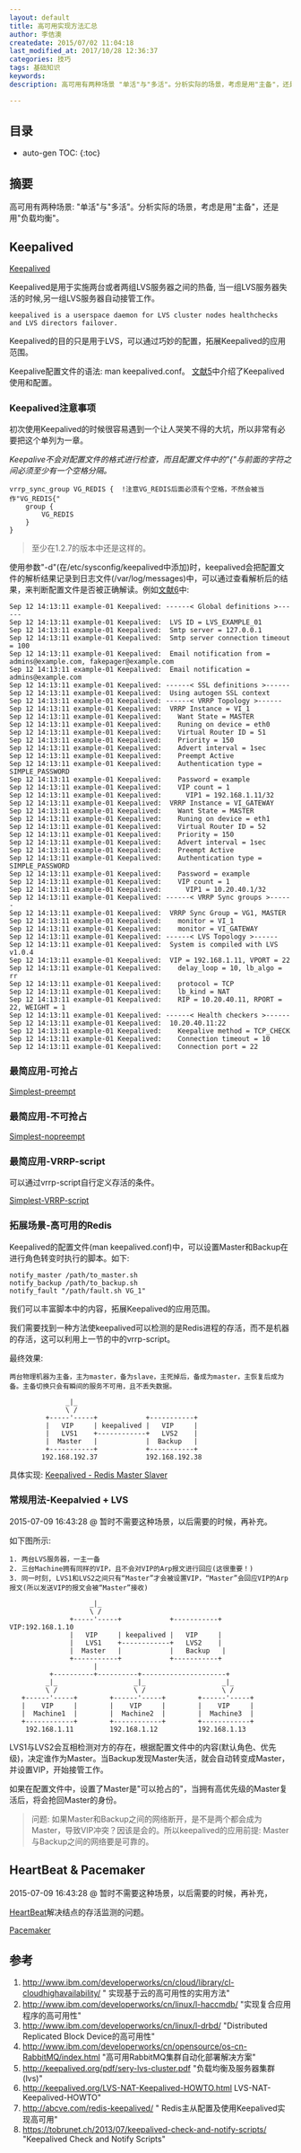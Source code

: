 ```yaml
---
layout: default
title: 高可用实现方法汇总
author: 李佶澳
createdate: 2015/07/02 11:04:18
last_modified_at: 2017/10/28 12:36:37
categories: 技巧
tags: 基础知识
keywords:
description: 高可用有两种场景 "单活"与"多活"。分析实际的场景，考虑是用"主备"，还是用"负载均衡"。

---
```


## 目录
* auto-gen TOC:
{:toc}

## 摘要

高可用有两种场景: "单活"与"多活"。分析实际的场景，考虑是用"主备"，还是用"负载均衡"。

## Keepalived

[Keepalived](http://keepalived.org/)

Keepalived是用于实施两台或者两组LVS服务器之间的热备, 当一组LVS服务器失活的时候,另一组LVS服务器自动接管工作。

    keepalived is a userspace daemon for LVS cluster nodes healthchecks and LVS directors failover.

Keepalived的目的只是用于LVS，可以通过巧妙的配置，拓展Keepalived的应用范围。

Keepalive配置文件的语法: man keepalived.conf。 [文献5][5]中介绍了Keepalived使用和配置。

### Keepalived注意事项

初次使用Keepalived的时候很容易遇到一个让人哭笑不得的大坑，所以非常有必要把这个单列为一章。

*Keepalive不会对配置文件的格式进行检查，而且配置文件中的"{"与前面的字符之间必须至少有一个空格分隔。*

	vrrp_sync_group VG_REDIS {  !注意VG_REDIS后面必须有个空格，不然会被当作"VG_REDIS{"
		group {               
			VG_REDIS                    
		}                   
	}

>至少在1.2.7的版本中还是这样的。

使用参数"-d"(在/etc/sysconfig/keepalived中添加)时，keepalived会把配置文件的解析结果记录到日志文件(/var/log/messages)中，可以通过查看解析后的结果，来判断配置文件是否被正确解读。例如[文献6][6]中:

	Sep 12 14:13:11 example-01 Keepalived: ------< Global definitions >------
	Sep 12 14:13:11 example-01 Keepalived:  LVS ID = LVS_EXAMPLE_01
	Sep 12 14:13:11 example-01 Keepalived:  Smtp server = 127.0.0.1
	Sep 12 14:13:11 example-01 Keepalived:  Smtp server connection timeout = 100
	Sep 12 14:13:11 example-01 Keepalived:  Email notification from = admins@example.com, fakepager@example.com
	Sep 12 14:13:11 example-01 Keepalived:  Email notification = admins@example.com
	Sep 12 14:13:11 example-01 Keepalived: ------< SSL definitions >------
	Sep 12 14:13:11 example-01 Keepalived:  Using autogen SSL context
	Sep 12 14:13:11 example-01 Keepalived: ------< VRRP Topology >------
	Sep 12 14:13:11 example-01 Keepalived:  VRRP Instance = VI_1
	Sep 12 14:13:11 example-01 Keepalived:    Want State = MASTER
	Sep 12 14:13:11 example-01 Keepalived:    Runing on device = eth0
	Sep 12 14:13:11 example-01 Keepalived:    Virtual Router ID = 51
	Sep 12 14:13:11 example-01 Keepalived:    Priority = 150
	Sep 12 14:13:11 example-01 Keepalived:    Advert interval = 1sec
	Sep 12 14:13:11 example-01 Keepalived:    Preempt Active
	Sep 12 14:13:11 example-01 Keepalived:    Authentication type = SIMPLE_PASSWORD
	Sep 12 14:13:11 example-01 Keepalived:    Password = example
	Sep 12 14:13:11 example-01 Keepalived:    VIP count = 1
	Sep 12 14:13:11 example-01 Keepalived:      VIP1 = 192.168.1.11/32
	Sep 12 14:13:11 example-01 Keepalived:  VRRP Instance = VI_GATEWAY
	Sep 12 14:13:11 example-01 Keepalived:    Want State = MASTER
	Sep 12 14:13:11 example-01 Keepalived:    Runing on device = eth1
	Sep 12 14:13:11 example-01 Keepalived:    Virtual Router ID = 52
	Sep 12 14:13:11 example-01 Keepalived:    Priority = 150
	Sep 12 14:13:11 example-01 Keepalived:    Advert interval = 1sec
	Sep 12 14:13:11 example-01 Keepalived:    Preempt Active
	Sep 12 14:13:11 example-01 Keepalived:    Authentication type = SIMPLE_PASSWORD
	Sep 12 14:13:11 example-01 Keepalived:    Password = example
	Sep 12 14:13:11 example-01 Keepalived:    VIP count = 1
	Sep 12 14:13:11 example-01 Keepalived:      VIP1 = 10.20.40.1/32
	Sep 12 14:13:11 example-01 Keepalived: ------< VRRP Sync groups >------
	Sep 12 14:13:11 example-01 Keepalived:  VRRP Sync Group = VG1, MASTER
	Sep 12 14:13:11 example-01 Keepalived:    monitor = VI_1
	Sep 12 14:13:11 example-01 Keepalived:    monitor = VI_GATEWAY
	Sep 12 14:13:11 example-01 Keepalived: ------< LVS Topology >------
	Sep 12 14:13:11 example-01 Keepalived:  System is compiled with LVS v1.0.4
	Sep 12 14:13:11 example-01 Keepalived:  VIP = 192.168.1.11, VPORT = 22
	Sep 12 14:13:11 example-01 Keepalived:    delay_loop = 10, lb_algo = rr
	Sep 12 14:13:11 example-01 Keepalived:    protocol = TCP
	Sep 12 14:13:11 example-01 Keepalived:    lb_kind = NAT
	Sep 12 14:13:11 example-01 Keepalived:    RIP = 10.20.40.11, RPORT = 22, WEIGHT = 1
	Sep 12 14:13:11 example-01 Keepalived: ------< Health checkers >------
	Sep 12 14:13:11 example-01 Keepalived:  10.20.40.11:22
	Sep 12 14:13:11 example-01 Keepalived:    Keepalive method = TCP_CHECK
	Sep 12 14:13:11 example-01 Keepalived:    Connection timeout = 10
	Sep 12 14:13:11 example-01 Keepalived:    Connection port = 22 

### 最简应用-可抢占

[Simplest-preempt](https://github.com/lijiaocn/Material/tree/master/Keepalived/1_Simplest_preempt)

### 最简应用-不可抢占

[Simplest-nopreempt](https://github.com/lijiaocn/Material/tree/master/Keepalived/2_Simplest_nopreempt)

### 最简应用-VRRP-script

可以通过vrrp-script自行定义存活的条件。

[Simplest-VRRP-script](https://github.com/lijiaocn/Material/tree/master/Keepalived/3_Simplest_vrrp_script)

### 拓展场景-高可用的Redis

Keepalived的配置文件(man keepalived.conf)中，可以设置Master和Backup在进行角色转变时执行的脚本。如下:

	notify_master /path/to_master.sh    
	notify_backup /path/to_backup.sh   
	notify_fault "/path/fault.sh VG_1"

我们可以丰富脚本中的内容，拓展Keepalived的应用范围。

我们需要找到一种方法使keepalived可以检测的是Redis进程的存活，而不是机器的存活，这可以利用上一节的中的vrrp-script。

最终效果:

	两台物理机器为主备，主为master，备为slave，主死掉后，备成为master，主恢复后成为备。主备切换只会有瞬间的服务不可用，且不丢失数据。

	              _|_
	              \ /
	         +-----'-----+            +-----------+  
	         |   VIP     | keepalived |   VIP     |
	         |   LVS1    +------------+   LVS2    |
	         |  Master   |            |  Backup   |
	         +-----------+            +-----------+   
	        192.168.192.37            192.168.192.38

具体实现: [Keepalived - Redis Master Slaver](https://github.com/lijiaocn/Material/tree/master/Keepalived/4_Redis_Master_Slaver)

### 常规用法-Keepalvied + LVS

2015-07-09 16:43:28 @ 暂时不需要这种场景，以后需要的时候，再补充。

如下图所示:

	1. 两台LVS服务器，一主一备
	2. 三台Machine拥有同样的VIP，且不会对VIP的Arp报文进行回应(这很重要！)
	3. 同一时刻, LVS1和LVS2之间只有“Master”才会被设置VIP，“Master”会回应VIP的Arp报文(所以发送VIP的报文会被“Master”接收)

	                    _|_
	                    \ /
	               +-----'-----+            +-----------+             VIP:192.168.1.10
	               |   VIP     | keepalived |   VIP     |
	               |   LVS1    +------------+   LVS2    |
	               |  Master   |            |   Backup   |
	               +-----------+            +-----------+   
	                     |
	          +----------+----------+---------------------+
	         _|_                   _|_                   _|_
	         \ /                   \ /                   \ /
	   +------'-----+        +------'-----+        +------'-----+ 
	   |    VIP     |        |    VIP     |        |    VIP     | 
	   |  Machine1  |        |  Machine2  |        |  Machine3  | 
	   +------------+        +------------+        +------------+ 
	    192.168.1.11         192.168.1.12          192.168.1.13

LVS1与LVS2会互相检测对方的存在，根据配置文件中的内容(默认角色、优先级)，决定谁作为Master。当Backup发现Master失活，就会自动转变成Master，并设置VIP，开始接管工作。

如果在配置文件中，设置了Master是"可以抢占的"，当拥有高优先级的Master复活后，将会抢回Master的身份。

>问题: 如果Master和Backup之间的网络断开，是不是两个都会成为Master，导致VIP冲突？因该是会的。所以keepalived的应用前提: Master与Backup之间的网络要是可靠的。

## HeartBeat & Pacemaker

2015-07-09 16:43:28 @ 暂时不需要这种场景，以后需要的时候，再补充，

[HeartBeat](http://www.linux-ha.org/doc/users-guide/users-guide.html)解决结点的存活监测的问题。

[Pacemaker](http://clusterlabs.org/wiki/Main_Page)

## 参考

1. http://www.ibm.com/developerworks/cn/cloud/library/cl-cloudhighavailability/ "  实现基于云的高可用性的实用方法"
2. http://www.ibm.com/developerworks/cn/linux/l-haccmdb/ "实现复合应用程序的高可用性"
3. http://www.ibm.com/developerworks/cn/linux/l-drbd/ "Distributed Replicated Block Device的高可用性"
4. http://www.ibm.com/developerworks/cn/opensource/os-cn-RabbitMQ/index.html "高可用RabbitMQ集群自动化部署解决方案"
5. http://keepalived.org/pdf/sery-lvs-cluster.pdf  "负载均衡及服务器集群(lvs)"
6. http://keepalived.org/LVS-NAT-Keepalived-HOWTO.html LVS-NAT-Keepalived-HOWTO"
7. http://abcve.com/redis-keepalived/ " Redis主从配置及使用Keepalived实现高可用"
8. https://tobrunet.ch/2013/07/keepalived-check-and-notify-scripts/ "Keepalived Check and Notify Scripts"

[1]: http://www.ibm.com/developerworks/cn/cloud/library/cl-cloudhighavailability/
[2]: http://www.ibm.com/developerworks/cn/linux/l-haccmdb/
[3]: http://www.ibm.com/developerworks/cn/linux/l-drbd/
[4]: http://www.ibm.com/developerworks/cn/opensource/os-cn-RabbitMQ/index.html
[5]: http://keepalived.org/pdf/sery-lvs-cluster.pdf
[6]: http://keepalived.org/LVS-NAT-Keepalived-HOWTO.html 
[7]: http://abcve.com/redis-keepalived/
[8]: https://tobrunet.ch/2013/07/keepalived-check-and-notify-scripts/

